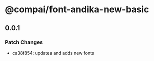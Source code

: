# @compai/font-andika-new-basic

## 0.0.1
### Patch Changes

- ca38f854: updates and adds new fonts
